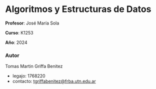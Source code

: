# Algoritmos y Estructuras de Datos

**Profesor**: José María Sola

**Curso**: K1253

**Año**: 2024

### Autor

Tomas Martin Griffa Benitez

-   legajo: 1768220
-   contacto: tgriffabenitez@frba.utn.edu.ar
